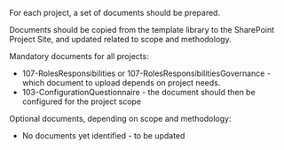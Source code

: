 For each project, a set of documents should be prepared. 

Documents should be copied from the template library to the SharePoint Project Site, and updated related to scope and methodology.

Mandatory documents for all projects:
* 107-RolesResponsibilities or 107-RolesResponsibilitiesGovernance - which document to upload depends on project needs.
* 103-ConfigurationQuestionnaire - the document should then be configured for the project scope

Optional documents, depending on scope and methodology:
* No documents yet identified - to be updated
